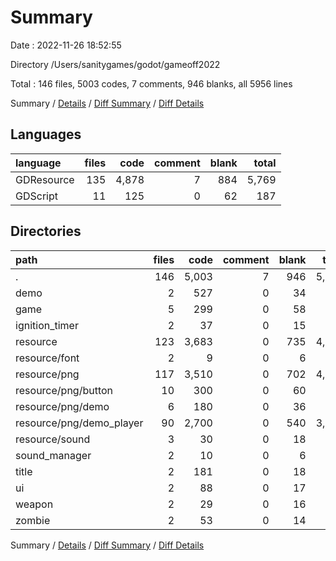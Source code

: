 # Summary

Date : 2022-11-26 18:52:55

Directory /Users/sanitygames/godot/gameoff2022

Total : 146 files,  5003 codes, 7 comments, 946 blanks, all 5956 lines

Summary / [Details](details.md) / [Diff Summary](diff.md) / [Diff Details](diff-details.md)

## Languages
| language | files | code | comment | blank | total |
| :--- | ---: | ---: | ---: | ---: | ---: |
| GDResource | 135 | 4,878 | 7 | 884 | 5,769 |
| GDScript | 11 | 125 | 0 | 62 | 187 |

## Directories
| path | files | code | comment | blank | total |
| :--- | ---: | ---: | ---: | ---: | ---: |
| . | 146 | 5,003 | 7 | 946 | 5,956 |
| demo | 2 | 527 | 0 | 34 | 561 |
| game | 5 | 299 | 0 | 58 | 357 |
| ignition_timer | 2 | 37 | 0 | 15 | 52 |
| resource | 123 | 3,683 | 0 | 735 | 4,418 |
| resource/font | 2 | 9 | 0 | 6 | 15 |
| resource/png | 117 | 3,510 | 0 | 702 | 4,212 |
| resource/png/button | 10 | 300 | 0 | 60 | 360 |
| resource/png/demo | 6 | 180 | 0 | 36 | 216 |
| resource/png/demo_player | 90 | 2,700 | 0 | 540 | 3,240 |
| resource/sound | 3 | 30 | 0 | 18 | 48 |
| sound_manager | 2 | 10 | 0 | 6 | 16 |
| title | 2 | 181 | 0 | 18 | 199 |
| ui | 2 | 88 | 0 | 17 | 105 |
| weapon | 2 | 29 | 0 | 16 | 45 |
| zombie | 2 | 53 | 0 | 14 | 67 |

Summary / [Details](details.md) / [Diff Summary](diff.md) / [Diff Details](diff-details.md)